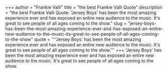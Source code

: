 +++
author = "Frankie Valli"
title = "the best Frankie Valli Quote"
description = "the best Frankie Valli Quote: 'Jersey Boys' has been the most amazing experience ever and has exposed an entire new audience to the music. It's great to see people of all ages coming to the show."
slug = "jersey-boys-has-been-the-most-amazing-experience-ever-and-has-exposed-an-entire-new-audience-to-the-music-its-great-to-see-people-of-all-ages-coming-to-the-show"
quote = ''''Jersey Boys' has been the most amazing experience ever and has exposed an entire new audience to the music. It's great to see people of all ages coming to the show.'''
+++
'Jersey Boys' has been the most amazing experience ever and has exposed an entire new audience to the music. It's great to see people of all ages coming to the show.
